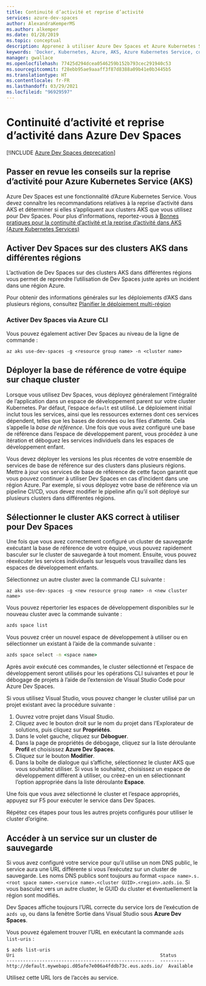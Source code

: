 ```yaml
---
title: Continuité d’activité et reprise d’activité
services: azure-dev-spaces
author: AlexandraKemperMS
ms.author: alkemper
ms.date: 01/28/2019
ms.topic: conceptual
description: Apprenez à utiliser Azure Dev Spaces et Azure Kubernetes Service pour assurer la continuité des activités et préparer la récupération d’urgence.
keywords: 'Docker, Kubernetes, Azure, AKS, Azure Kubernetes Service, conteneurs, Helm, service Mesh, routage du service Mesh, kubectl, k8s '
manager: gwallace
ms.openlocfilehash: 77425d294dcea0546259b152b793cec291940c53
ms.sourcegitcommit: f28ebb95ae9aaaff3f87d8388a09b41e0b3445b5
ms.translationtype: HT
ms.contentlocale: fr-FR
ms.lasthandoff: 03/29/2021
ms.locfileid: "96929597"
---
```

# <a name="business-continuity-and-disaster-recovery-in-azure-dev-spaces"></a>Continuité d’activité et reprise d’activité dans Azure Dev Spaces

[!INCLUDE [Azure Dev Spaces deprecation](../../../includes/dev-spaces-deprecation.md)]

## <a name="review-disaster-recovery-guidance-for-azure-kubernetes-service-aks"></a>Passer en revue les conseils sur la reprise d’activité pour Azure Kubernetes Service (AKS)

Azure Dev Spaces est une fonctionnalité d’Azure Kubernetes Service. Vous devez connaître les recommandations relatives à la reprise d’activité dans AKS et déterminer si elles s’appliquent aux clusters AKS que vous utilisez pour Dev Spaces. Pour plus d’informations, reportez-vous à [Bonnes pratiques pour la continuité d’activité et la reprise d’activité dans AKS (Azure Kubernetes Services)](../../aks/operator-best-practices-multi-region.md)

## <a name="enable-dev-spaces-on-aks-clusters-in-different-regions"></a>Activer Dev Spaces sur des clusters AKS dans différentes régions

L’activation de Dev Spaces sur des clusters AKS dans différentes régions vous permet de reprendre l’utilisation de Dev Spaces juste après un incident dans une région Azure.

Pour obtenir des informations générales sur les déploiements d’AKS dans plusieurs régions, consultez [Planifier le déploiement multi-région](../../aks/operator-best-practices-multi-region.md#plan-for-multiregion-deployment)

### <a name="enable-dev-spaces-via-the-azure-cli"></a>Activer Dev Spaces via Azure CLI

Vous pouvez également activer Dev Spaces au niveau de la ligne de commande :

```azurecli
az aks use-dev-spaces -g <resource group name> -n <cluster name>
```

## <a name="deploy-your-teams-baseline-to-each-cluster"></a>Déployer la base de référence de votre équipe sur chaque cluster

Lorsque vous utilisez Dev Spaces, vous déployez généralement l’intégralité de l’application dans un espace de développement parent sur votre cluster Kubernetes. Par défaut, l’espace `default` est utilisé. Le déploiement initial inclut tous les services, ainsi que les ressources externes dont ces services dépendent, telles que les bases de données ou les files d’attente. Cela s’appelle la *base de référence*. Une fois que vous avez configuré une base de référence dans l’espace de développement parent, vous procédez à une itération et déboguez les services individuels dans les espaces de développement enfant.

Vous devez déployer les versions les plus récentes de votre ensemble de services de base de référence sur des clusters dans plusieurs régions. Mettre à jour vos services de base de référence de cette façon garantit que vous pouvez continuer à utiliser Dev Spaces en cas d’incident dans une région Azure. Par exemple, si vous déployez votre base de référence via un pipeline CI/CD, vous devez modifier le pipeline afin qu’il soit déployé sur plusieurs clusters dans différentes régions.

## <a name="select-the-correct-aks-cluster-to-use-for-dev-spaces"></a>Sélectionner le cluster AKS correct à utiliser pour Dev Spaces

Une fois que vous avez correctement configuré un cluster de sauvegarde exécutant la base de référence de votre équipe, vous pouvez rapidement basculer sur le cluster de sauvegarde à tout moment. Ensuite, vous pouvez réexécuter les services individuels sur lesquels vous travaillez dans les espaces de développement enfants.

Sélectionnez un autre cluster avec la commande CLI suivante :

```azurecli
az aks use-dev-spaces -g <new resource group name> -n <new cluster name>
```

Vous pouvez répertorier les espaces de développement disponibles sur le nouveau cluster avec la commande suivante :

```cmd
azds space list
```

Vous pouvez créer un nouvel espace de développement à utiliser ou en sélectionner un existant à l’aide de la commande suivante :

```cmd
azds space select -n <space name>
```

Après avoir exécuté ces commandes, le cluster sélectionné et l’espace de développement seront utilisés pour les opérations CLI suivantes et pour le débogage de projets à l’aide de l’extension de Visual Studio Code pour Azure Dev Spaces.

Si vous utilisez Visual Studio, vous pouvez changer le cluster utilisé par un projet existant avec la procédure suivante :

1. Ouvrez votre projet dans Visual Studio.
1. Cliquez avec le bouton droit sur le nom du projet dans l’Explorateur de solutions, puis cliquez sur **Propriétés**.
1. Dans le volet gauche, cliquez sur **Déboguer**.
1. Dans la page de propriétés de débogage, cliquez sur la liste déroulante **Profil** et choisissez **Azure Dev Spaces**.
1. Cliquez sur le bouton **Modifier**.
1. Dans la boîte de dialogue qui s’affiche, sélectionnez le cluster AKS que vous souhaitez utiliser. Si vous le souhaitez, choisissez un espace de développement différent à utiliser, ou créez-en un en sélectionnant l’option appropriée dans la liste déroulante **Espace**.

Une fois que vous avez sélectionné le cluster et l’espace appropriés, appuyez sur F5 pour exécuter le service dans Dev Spaces.

Répétez ces étapes pour tous les autres projets configurés pour utiliser le cluster d’origine.

## <a name="access-a-service-on-a-backup-cluster"></a>Accéder à un service sur un cluster de sauvegarde

Si vous avez configuré votre service pour qu’il utilise un nom DNS public, le service aura une URL différente si vous l’exécutez sur un cluster de sauvegarde. Les noms DNS publics sont toujours au format `<space name>.s.<root space name>.<service name>.<cluster GUID>.<region>.azds.io`. Si vous basculez vers un autre cluster, le GUID du cluster et éventuellement la région sont modifiés.

Dev Spaces affiche toujours l’URL correcte du service lors de l’exécution de `azds up`, ou dans la fenêtre Sortie dans Visual Studio sous **Azure Dev Spaces**.

Vous pouvez également trouver l’URL en exécutant la commande `azds list-uris` :
```
$ azds list-uris
Uri                                                     Status
------------------------------------------------------  ---------
http://default.mywebapi.d05afe7e006a4fddb73c.eus.azds.io/  Available
```

Utilisez cette URL lors de l’accès au service.
